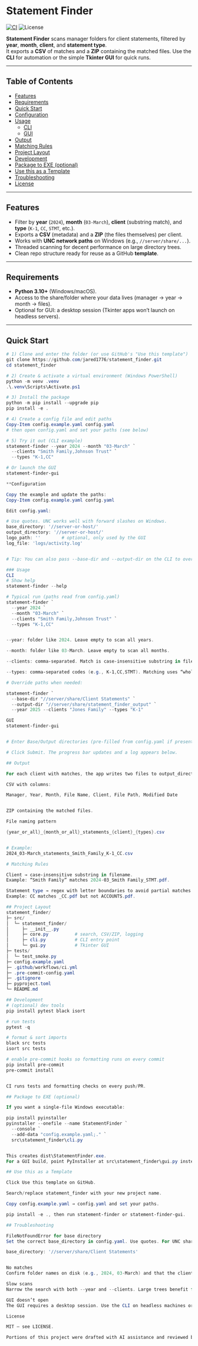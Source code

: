 # Statement Finder

[![CI](https://github.com/jared1776/statement_finder/actions/workflows/ci.yml/badge.svg)](https://github.com/jared1776/statement_finder/actions/workflows/ci.yml)
![License](https://img.shields.io/badge/license-MIT-blue)

**Statement Finder** scans manager folders for client statements, filtered by **year**, **month**, **client**, and **statement type**.  
It exports a **CSV** of matches and a **ZIP** containing the matched files. Use the **CLI** for automation or the simple **Tkinter GUI** for quick runs.

---

## Table of Contents
- [Features](#features)
- [Requirements](#requirements)
- [Quick Start](#quick-start)
- [Configuration](#configuration)
- [Usage](#usage)
  - [CLI](#cli)
  - [GUI](#gui)
- [Output](#output)
- [Matching Rules](#matching-rules)
- [Project Layout](#project-layout)
- [Development](#development)
- [Package to EXE (optional)](#package-to-exe-optional)
- [Use this as a Template](#use-this-as-a-template)
- [Troubleshooting](#troubleshooting)
- [License](#license)

---

## Features
- Filter by **year** (`2024`), **month** (`03-March`), **client** (substring match), and **type** (`K-1`, `CC`, `STMT`, etc.).
- Exports a **CSV** (metadata) and a **ZIP** (the files themselves) per client.
- Works with **UNC network paths** on Windows (e.g., `//server/share/...`).
- Threaded scanning for decent performance on large directory trees.
- Clean repo structure ready for reuse as a GitHub **template**.

---

## Requirements
- **Python 3.10+** (Windows/macOS).
- Access to the share/folder where your data lives (manager → year → month → files).
- Optional for GUI: a desktop session (Tkinter apps won’t launch on headless servers).

---

## Quick Start

```powershell
# 1) Clone and enter the folder (or use GitHub's "Use this template")
git clone https://github.com/jared1776/statement_finder.git
cd statement_finder

# 2) Create & activate a virtual environment (Windows PowerShell)
python -m venv .venv
.\.venv\Scripts\Activate.ps1

# 3) Install the package
python -m pip install --upgrade pip
pip install -e .

# 4) Create a config file and edit paths
Copy-Item config.example.yaml config.yaml
# then open config.yaml and set your paths (see below)

# 5) Try it out (CLI example)
statement-finder --year 2024 --month "03-March" `
  --clients "Smith Family,Johnson Trust" `
  --types "K-1,CC"

# Or launch the GUI
statement-finder-gui

**Configuration

Copy the example and update the paths:
Copy-Item config.example.yaml config.yaml

Edit config.yaml:

# Use quotes. UNC works well with forward slashes on Windows.
base_directory: '//server-or-host/'
output_directory: '//server-or-host/'
logo_path: ''        # optional, only used by the GUI
log_file: 'logs/activity.log'


# Tip: You can also pass --base-dir and --output-dir on the CLI to override config values.

### Usage
CLI
# Show help
statement-finder --help

# Typical run (paths read from config.yaml)
statement-finder `
  --year 2024 `
  --month "03-March" `
  --clients "Smith Family,Johnson Trust" `
  --types "K-1,CC"


--year: folder like 2024. Leave empty to scan all years.

--month: folder like 03-March. Leave empty to scan all months.

--clients: comma-separated. Match is case-insensitive substring in filename.

--types: comma-separated codes (e.g., K-1,CC,STMT). Matching uses “whole-word-ish” boundaries, so CC will not match inside ACCOUNTS.

# Override paths when needed:

statement-finder `
  --base-dir "//server/share/Client Statements" `
  --output-dir "//server/share/statement_finder_output" `
  --year 2025 --clients "Jones Family" --types "K-1"

GUI
statement-finder-gui


# Enter Base/Output directories (pre-filled from config.yaml if present), Year, Month, Clients, and Types.

# Click Submit. The progress bar updates and a log appears below.

## Output

For each client with matches, the app writes two files to output_directory:

CSV with columns:

Manager, Year, Month, File Name, Client, File Path, Modified Date


ZIP containing the matched files.

File naming pattern

{year_or_all}_{month_or_all}_statements_{client}_{types}.csv


# Example:
2024_03-March_statements_Smith_Family_K-1_CC.csv

# Matching Rules

Client → case-insensitive substring in filename.
Example: “Smith Family” matches 2024-03_Smith Family_STMT.pdf.

Statement type → regex with letter boundaries to avoid partial matches.
Example: CC matches _CC.pdf but not ACCOUNTS.pdf.

## Project Layout
statement_finder/
├─ src/
│  └─ statement_finder/
│     ├─ __init__.py
│     ├─ core.py          # search, CSV/ZIP, logging
│     ├─ cli.py           # CLI entry point
│     └─ gui.py           # Tkinter GUI
├─ tests/
│  └─ test_smoke.py
├─ config.example.yaml
├─ .github/workflows/ci.yml
├─ .pre-commit-config.yaml
├─ .gitignore
├─ pyproject.toml
└─ README.md

## Development
# (optional) dev tools
pip install pytest black isort

# run tests
pytest -q

# format & sort imports
black src tests
isort src tests

# enable pre-commit hooks so formatting runs on every commit
pip install pre-commit
pre-commit install


CI runs tests and formatting checks on every push/PR.

## Package to EXE (optional)

If you want a single-file Windows executable:

pip install pyinstaller
pyinstaller --onefile --name StatementFinder `
  --console `
  --add-data "config.example.yaml;." `
  src\statement_finder\cli.py


This creates dist\StatementFinder.exe.
For a GUI build, point PyInstaller at src\statement_finder\gui.py instead and add --noconsole.

## Use this as a Template

Click Use this template on GitHub.

Search/replace statement_finder with your new project name.

Copy config.example.yaml → config.yaml and set your paths.

pip install -e ., then run statement-finder or statement-finder-gui.

## Troubleshooting

FileNotFoundError for base directory
Set the correct base_directory in config.yaml. Use quotes. For UNC shares prefer forward slashes:

base_directory: '//server/share/Client Statements'


No matches
Confirm folder names on disk (e.g., 2024, 03-March) and that the client substring appears in filenames.

Slow scans
Narrow the search with both --year and --clients. Large trees benefit from tighter filters.

GUI doesn’t open
The GUI requires a desktop session. Use the CLI on headless machines or remote servers.

License

MIT — see LICENSE.

Portions of this project were drafted with AI assistance and reviewed by the author.

